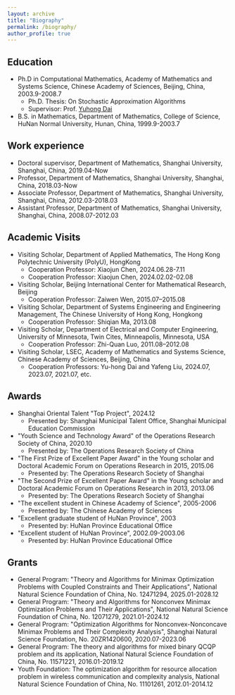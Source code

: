```yaml
---
layout: archive
title: "Biography"
permalink: /biography/
author_profile: true
---
```


## Education
* Ph.D in Computational Mathematics, Academy of Mathematics and Systems Science, Chinese Academy of Sciences, Beijing, China, 2003.9-2008.7
  * Ph.D. Thesis: On Stochastic Approximation Algorithms
  * Supervisor: Prof. [Yuhong Dai](https://lsec.cc.ac.cn/~dyh/)
* B.S. in Mathematics, Department of Mathematics, College of Science, HuNan Normal University, Hunan, China, 1999.9-2003.7

## Work experience
* Doctoral supervisor, Department of Mathematics, Shanghai University, Shanghai, China, 2019.04-Now
* Professor, Department of Mathematics, Shanghai University, Shanghai, China, 2018.03-Now
* Associate Professor, Department of Mathematics, Shanghai University, Shanghai, China, 2012.03-2018.03
* Assistant Professor, Department of Mathematics, Shanghai University, Shanghai, China, 2008.07-2012.03 

## Academic Visits
* Visiting Scholar, Department of Applied Mathematics, The Hong Kong Polytechnic University (PolyU), HongKong
  * Cooperation Professor: Xiaojun Chen, 2024.06.28-7.11
  * Cooperation Professor: Xiaojun Chen,  2024.02.02-02.08
* Visiting Scholar, Beijing International Center for Mathematical Research, Beijing
  * Cooperation Professor: Zaiwen Wen, 2015.07–2015.08
* Visiting Scholar, Department of Systems Engineering and Engineering Management, The Chinese University of Hong Kong, Hongkong
  * Cooperation Professor: Shiqian Ma, 2013.08
* Visiting Scholar, Department of Electrical and Computer Engineering, University of Minnesota, Twin Cites, Minneapolis, Minnesota, USA
  * Cooperation Professor: Zhi-Quan Luo, 2011.08–2012.08
* Visiting Scholar, LSEC, Academy of Mathematics and Systems Science, Chinese Academy of Sciences, Beijing, China
  * Cooperation Professors: Yu-hong Dai and Yafeng Liu, 2024.07, 2023.07, 2021.07, etc.

## Awards
* Shanghai Oriental Talent "Top Project", 2024.12
  * Presented by: Shanghai Municipal Talent Office, Shanghai Municipal Education Commission
* "Youth Science and Technology Award" of the Operations Research Society of China, 2020.10
  * Presented by: The Operations Research Society of China
* "The First Prize of Excellent Paper Award" in the Young scholar and Doctoral Academic Forum on Operations Research in 2015, 2015.06
  * Presented by: The Operations Research Society of Shanghai
* "The Second Prize of Excellent Paper Award" in the Young scholar and Doctoral Academic Forum on Operations Research in 2013, 2013.06
  * Presented by: The Operations Research Society of Shanghai
* "The excellent student in Chinese Academy of Science", 2005-2006
  * Presented by: The Chinese Academy of Sciences
* "Excellent graduate student of HuNan Province", 2003
  * Presented by: HuNan Province Educational Office
* "Excellent student of HuNan Province", 2002.09-2003.06
  * Presented by: HuNan Province Educational Office

## Grants
* General Program: "Theory and Algorithms for Minimax Optimization Problems with Coupled Constraints and Their Applications", National Natural Science Foundation of China, No. 12471294, 2025.01-2028.12
* General Program: "Theory and Algorithms for Nonconvex Minimax Optimization Problems and Their Applications", National Natural Science Foundation of China, No. 12071279, 2021.01-2024.12 
* General Program: "Optimization Algorithms for Nonconvex-Nonconcave Minimax Problems and Their Complexity Analysis", Shanghai Natural Science Foundation, No. 20ZR1420600, 2020.07-2023.06
* General Program: The theory and algorithms for mixed binary QCQP problem and its application, National Natural Science Foundation of China, No. 11571221, 2016.01-2019.12
* Youth Foundation: The optimization algorithm for resource allocation problem in wireless communication and complexity analysis, National Natural Science Foundation of China, No. 11101261, 2012.01-2014.12

